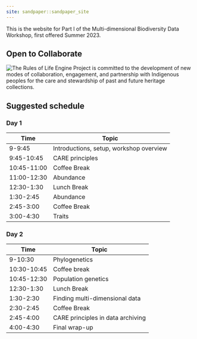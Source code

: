 ```yaml
---
site: sandpaper::sandpaper_site
---
```


This is the website for Part I of the Multi-dimensional Biodiversity Data Workshop, first offered Summer 2023.

## Open to Collaborate

![The Rules of Life Engine Project is committed to the development of new modes of collaboration, engagement, and partnership with Indigenous peoples for the care and stewardship of past and future heritage collections.](https://raw.githubusercontent.com/role-model/multidim-biodiv-data/main/Open_To_Collaborate.png)

## Suggested schedule 

### Day 1

| Time | Topic | 
|------|-------|
| 9-9:45 | Introductions, setup, workshop overview | 
| 9:45-10:45 | CARE principles | 
| 10:45-11:00 | Coffee Break | 
| 11:00-12:30 | Abundance |
| 12:30-1:30 | Lunch Break | 
| 1:30-2:45 |  Abundance |
| 2:45-3:00 | Coffee Break |
| 3:00-4:30 | Traits |

### Day 2

| Time | Topic | 
|------|-------|
| 9-10:30 | Phylogenetics | 
| 10:30-10:45 | Coffee break | 
| 10:45-12:30 | Population genetics | 
| 12:30-1:30 | Lunch Break | 
| 1:30-2:30 | Finding multi-dimensional data |
| 2:30-2:45 | Coffee Break |
| 2:45-4:00 | CARE principles in data archiving |
| 4:00-4:30 | Final wrap-up |
